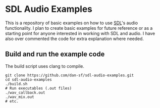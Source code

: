 # SDL Audio Examples

This is a repository of basic examples on how to use
[SDL](https://wiki.libsdl.org/)'s audio functionality.  I plan to create basic
examples for future reference or as a starting point for anyone interested in
working with SDL and audio. I have also over commented the code for extra
explanation where needed.

## Build and run the example code

The build script uses clang to compile.

```
git clone https://github.com/dan-sf/sdl-audio-examples.git
cd sdl-audio-examples
./build.sh
# Run executables (.out files)
./wav_callback.out
./wav_mix.out
# etc.
```

